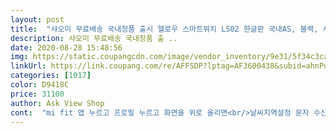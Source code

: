 ```yaml
---
layout: post 
title:  "샤오미 무료배송 국내정품 출시 헬로우 스마트워치 LS02 한글판 국내AS, 블랙, 샤오미 헬로우 스마트워치 LS02" 
description: 샤오미 무료배송 국내정품 출 ..
date: 2020-08-28 15:48:56 
img: https://static.coupangcdn.com/image/vendor_inventory/9e31/5f34c3ca18481638a19f14712ec9bc498d40532454afeb7b4ed48df9cd34.jpg 
linkUrl: https://link.coupang.com/re/AFFSDP?lptag=AF3600438&subid=ahnPublicAsk&pageKey=1852876131&itemId=3149490737&vendorItemId=4845910528&traceid=V0-113-e22a6e37dd2b1fe3 
categories: [1017] 
color: D9418C 
price: 31100 
author: Ask View Shop 
cont:  "mi fit 앱 누르고 프로필 누르고 화면을 위로 올리면<br/>날씨지역설정 문자 수신설정을 어떻게 하냐면!<br/>등록하시고 블루투스 켜시면 미밴드 화면에<br/>딴기능은 필요 없구요<br/>먼저 mi fit 앱을 까시고 계정추가 하라는데로<br/>설명서도 자세히 나와있지않아 한참을 만지다<br/>스마트폰과 연동 시계 날짜화면이 뜨네요.<br/><br/>시계가 약이 닳아서 약 넣기 정말 귀찮고 돈도 많이 들어서  이 시계를 선택했어요  완전 만족<br/>알게 되었네요.<br/><br/>어렵지 않아요.<br/><br/>우선 포장을 개봉 미밴드 밧데리 완충하고<br/>일반시계는 잠깐 차고 시간 지나서 차려고 하면<br/>재재재구매입니다.<br/> 저와 아내 부모님까지 추천합니다<br/>저는 딱 시계만 보려고 샀어요<br/>프로필 화면을 누르고 설정하면됨.<br/><br/>" 
---
```

